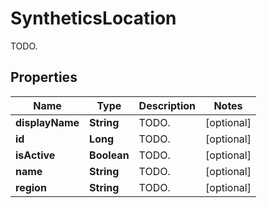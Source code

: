

# SyntheticsLocation

TODO.
## Properties

Name | Type | Description | Notes
------------ | ------------- | ------------- | -------------
**displayName** | **String** | TODO. |  [optional]
**id** | **Long** | TODO. |  [optional]
**isActive** | **Boolean** | TODO. |  [optional]
**name** | **String** | TODO. |  [optional]
**region** | **String** | TODO. |  [optional]



